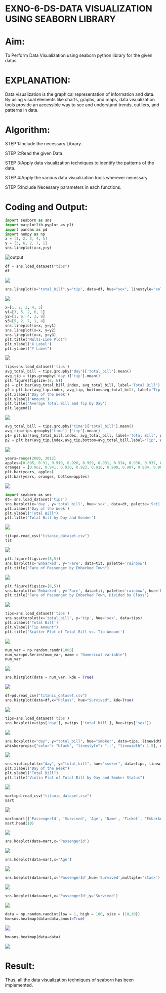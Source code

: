 # EXNO-6-DS-DATA VISUALIZATION USING SEABORN LIBRARY

# Aim:
  To Perform Data Visualization using seaborn python library for the given datas.

# EXPLANATION:
Data visualization is the graphical representation of information and data. By using visual elements like charts, graphs, and maps, data visualization tools provide an accessible way to see and understand trends, outliers, and patterns in data.

# Algorithm:
STEP 1:Include the necessary Library.

STEP 2:Read the given Data.

STEP 3:Apply data visualization techniques to identify the patterns of the data.

STEP 4:Apply the various data visualization tools wherever necessary.

STEP 5:Include Necessary parameters in each functions.

# Coding and Output:
```py
import seaborn as sns
import matplotlib.pyplot as plt
import pandas as pd
import numpy as np
x = [1, 2, 3, 4, 5]
y = [3, 6, 2, 7, 1]
sns.lineplot(x=x,y=y)
```
![output](./out1.png)
```py
df = sns.load_dataset("tips")
df
```
![](./out2.png)
```py
sns.lineplot(x="total_bill",y="tip", data=df, hue="sex", linestyle='solid', legend="auto")
```
![](./out3.png)
```py
x=[1, 2, 3, 4, 5]
y1=[3, 5, 2, 6, 1]
y2=[1, 6, 4, 3, 8]
y3=[5, 2, 7, 1, 4]
sns.lineplot(x=x, y=y1)
sns.lineplot(x=x, y=y2)
sns.lineplot(x=x, y=y3)
plt.title("Multi-Line Plot")
plt.xlabel('X Label')
plt.ylabel("Y Label")
```
![](./out4.png)
```py
tips=sns.load_dataset('tips')
avg_total_bill = tips.groupby('day')['total_bill'].mean()
avg_tip = tips.groupby('day')['tip'].mean()
plt.figure(figsize=(8, 6))
p1 = plt.bar(avg_total_bill.index, avg_total_bill, label='Total Bill')
p2 = plt.bar(avg_tip.index, avg_tip, bottom=avg_total_bill, label='Tip')
plt.xlabel('Day of the Week')
plt.ylabel('Amount')
plt.title('Average Total Bill and Tip by Day')
plt.legend()
```
![](./out5.png)

```py
avg_total_bill = tips.groupby('time')['total_bill'].mean() 
avg_tip=tips.groupby('time') ['tip'].mean()
p1= plt.bar(avg_total_bill.index, avg_total_bill, label='Total Bill', width=0.4)
p2 = plt.bar(avg_tip.index,avg_tip,bottom=avg_total_bill,label='Tip', width=0.4)
```
![](./out6.png)

```py
years=range(2000, 2012)
apples=[0.895, 0.91, 0.919, 0.926, 0.929, 0.931, 0.934, 0.936, 0.937, 0.9375, 0.9372, 0.939] 
oranges = [0.962, 0.941, 0.930, 0.923, 0.918, 0.908, 0.907, 0.904, 0.901, 0.898, 0.9, 0.896, ]
plt.bar(years, apples)
plt.bar(years, oranges, bottom=apples)
```
![](./out7.png)

```py
import seaborn as sns
dt= sns.load_dataset('tips')
sns.barplot(x='day', y='total_bill', hue='sex', data=dt, palette='Set1')
plt.xlabel('Day of the Week')
plt.ylabel("Total Bill")
plt.title('Total Bill by Day and Gender')
```
![](./out8.png)
```py
tit=pd.read_csv("titanic_dataset.csv")
tit
```
![](./out9.png)
```py
plt.figure(figsize=(8,5))
sns.barplot(x='Embarked', y='Fare', data=tit, palette='rainbow') 
plt.title("Fare of Passenger by Embarked Town")
```
![](./out10.png)
```py
plt.figure(figsize=(8,5))
sns.barplot(x='Embarked', y='Fare', data=tit, palette='rainbow', hue='Pclass') 
plt.title("Fare of Passenger by Embarked Town, Divided by Class")
```
![](./out11.png)

```py
tips=sns.load_dataset('tips')
sns.scatterplot(x='total_bill', y='tip', hue='sex', data=tips)
plt.xlabel('Total Bill')
plt.ylabel("Tip Amount")
plt.title('Scatter Plot of Total Bill vs. Tip Amount')
```
![](./out12.png)
```py
num_var = np.random.randn(1000)
num_var=pd.Series(num_var, name = "Numerical variable")
num_var
```
![](./out13.png)
```py
sns.histplot(data = num_var, kde = True)
```
![](./out14.png)
```py
df=pd.read_csv("titanic_dataset.csv")
sns.histplot(data=df,x="Pclass", hue="Survived", kde=True)
```
![](./out15.png)
```py
tips=sns.load_dataset('tips')
sns.boxplot(x=tips['day'], y=tips ['total_bill'], hue=tips['sex'])
```
![](./out16.png)
```py
sns.boxplot(x="day", y="total_bill", hue="smoker", data=tips, linewidth=2, width=0.6, boxprops={"facecolor": "lightblue", "edgecolor": "darkblue"},
whiskerprops={"color": "black", "linestyle": "--", "linewidth": 1.5}, capprops={"color": "black", "linestyle": "--", "linewidth": 1.5})
```
![](./out17.png)
```py
sns.violinplot(x="day", y="total_bill", hue="smoker", data=tips, linewidth=2, width=0.6, palette="Set3", inner="quartile")
plt.xlabel("Day of the Week")
plt.ylabel("Total Bill")
plt.title("Violin Plot of Total Bill by Day and Smoker Status")
```
![](./out18.png)

```py
mart=pd.read_csv("titanic_dataset.csv")
mart
```
![](./out19.png)
```py
mart=mart[['PassengerId', 'Survived', 'Age', 'Name', 'Ticket', 'Embarked']] 
mart.head(10)
```
![](./out20.png)
```py
sns.kdeplot(data=mart,x='PassengerId')
```
![](./out21.png)
```py
sns.kdeplot(data=mart,x='Age')
```
![](./out22.png)
```py
sns.kdeplot(data=mart,x='PassengerId',hue='Survived',multiple='stack')
```
![](./out23.png)
```py
sns.kdeplot(data=mart,x='PassengerId',y='Survived')
```
![](./out24.png)
```py
data = np.random.randint(low = 1, high = 100, size = (10,10))
hm=sns.heatmap(data=data,annot=True)
```
![](./out25.png)
```py
hm=sns.heatmap(data=data)
```
![](./out26.png)

# Result:
Thus, all the data visualization techniques of seaborn has been implemented.